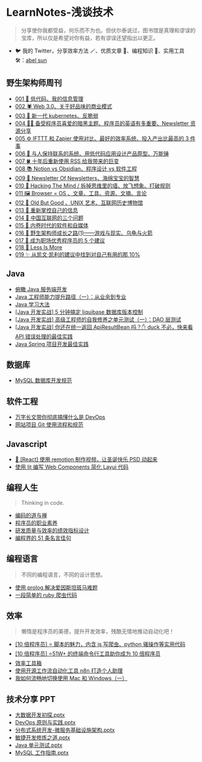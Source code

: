 # LearnNotes-浅谈技术

> 分享使你我都受益，何乐而不为也。但伏尔泰说过，图书馆是真理和谬误的宝库，所以仅是希望对你有益，若有谬误还望指出以更正。

- 🐦 我的 Twitter，分享效率方法 🪄、优质文章 📑、编程知识 🎹、实用工具 🛠️：[abel sun](https://twitter.com/sunzhenya)

<!-- ## Hello World

> 打开计算机编程这扇大门。

* [计算机编程：自底向上方法](code/world/自底向上方法.md)  -->

## 野生架构师周刊

- [001 🐣 低代码、我的信息管理](code/letter/001.md)
- [002 🕷 Web 3.0、关于好品味的商业模式](code/letter/002.md)
- [003 🐂 新一代 kubernetes、反脆弱](code/letter/003.md)
- [004 🧛‍♂ 备受程序员喜爱的暗黑主题、程序员的英语有多重要、Newsletter 资源分享](code/letter/004.md)
- [005 ⚙️ IFTTT 和 Zapier 使用对比、最好的效率系统、投入产出比最高的 3 件事](code/letter/005.md)
- [006 📒 与人保持联系的系统、用低代码应用设计产品原型、万能锤](code/letter/006.md)
- [007 🍀 十年后重新使用 RSS 给我带来的巨变](code/letter/007.md)
- [008 📚 Notion vs Obsidian、程序设计 vs 软件工程](code/letter/008.md)
- [009 🌈 Newsletter Of Newsletters、海绵宝宝的智慧](code/letter/009.md)
- [010 🚀 Hacking The Mind / 拆掉思维里的墙、放飞想象、打破规则](code/letter/010.md)
- [011 🖼 Browser = OS 、文章、工具、资源、文摘、言论](code/letter/011.md)
- [012 📸 Old But Good 、UNIX 艺术、互联网历史博物馆](code/letter/012.md)
- [013 🔭 重新掌控自己的信息](code/letter/013.md)
- [014 🚮 中国互联网的三个问题](code/letter/014.md)
- [015 🍻 内卷时代的软件和自媒体](code/letter/015.md)
- [016 🐒 野生架构师成长之路(1)——游戏与现实、乌龟与火箭](code/letter/016_growup_01.md)
- [017 🏅 成为职场优秀程序员的 5 个建议](code/letter/017.md)
- [018 🙊 Less Is More](code/letter/018.md)
- [019 ✨ 从凯文·凯利的建议中找到对自己有用的那 10%](code/letter/019.md)

## Java

- [俯瞰 Java 服务端开发](code/java/俯瞰Java服务端开发.md)
- [Java 工程师能力提升路径（一）：从业余到专业](code/java/part_one_of_java_engineer_path.md)
- [Java 学习大法](code/java/java_study_way.md)
- [\[Java 开发实战\] 5 分钟搞定 liquibase 数据库版本控制](code/java/liquibase.md)
- [\[Java 开发实战\] 高级工程师的自我修养之单元测试（一）：DAO 层测试](code/java/unit_test.md)
- [\[Java 开发实战\] 你还在统一返回 ApiResultBean 吗？✋ duck 不必，快来看 API 错误处理的最佳实践](code/java/api_error_handling.md)
- [Java Spring 项目开发最佳实践](code/java/spring_best_practice.md)

## 数据库

- [MySQL 数据库开发规范](code/db/mysql_standard.md)

## 软件工程

- [万字长文带你彻底搞懂什么是 DevOps](code/engineering/devops.md)
- [网站项目 Git 使用流程和规范](code/engineering/gitflow.md)

## Javascript

- [🎄 [React] 使用 remotion 制作视频，让圣诞快乐 PSD 动起来](code/js/remotion.md)
- [使用 lit 编写 Web Components 简化 Layui 代码](code/js/lit_layui.md)

## 编程人生

> Thinking in code.

- [编码的道与禅](code/thinking/编码的道与禅.md)
- [程序员的职业素养](code/thinking/程序员的职业素养.md)
- [研发质量与效率的绩效指标设计](code/thinking/coder_kpi.md)
- [编程界的 51 条名言佳句](code/thinking/quotes.md)

<!-- ## 架构 -->

## 编程语言

> 不同的编程语言，不同的设计思想。

- [使用 prolog 解决爱因斯坦斑马难题](code/lang/使用prolog解决爱因斯坦斑马难题.md)
- [一段简单的 ruby 爬虫代码](code/lang/一段简单的ruby爬虫代码.md)

## 效率

> 懒惰是程序员的美德，提升开发效率，残酷无情地推动自动化吧！

- [\[10 倍程序员\] ⭐ 脚本的魅力，内含 js 写爬虫、python 骚操作等实用代码](code/10x/script.md)
- [\[10 倍程序员\] ⭐51W+ 的终端命令行工具助你成为 10 倍程序员](code/10x/terminal.md)
- [效率工具箱](code/tools/我的效率工具箱.md)
- [使用开源工作流自动化工具 n8n 打造个人助理](code/tools/n8n.md)
- [我如何流畅地切换使用 Mac 和 Windows（一）](code/tools/mac_win_chapter_1.md)

## 技术分享 PPT

- [大数据开发初探.pptx](https://github.com/lcomplete/TechShare/blob/master/code/ppt/大数据开发初探.pptx)
- [DevOps 原则与实践.pptx](https://github.com/lcomplete/TechShare/blob/master/code/ppt/DevOps%20%E5%8E%9F%E5%88%99%E4%B8%8E%E5%AE%9E%E8%B7%B5.pptx)
- [分布式系统开发-微服务基础设施架构.pptx](https://github.com/lcomplete/TechShare/blob/master/code/java/%E5%88%86%E5%B8%83%E5%BC%8F%E7%B3%BB%E7%BB%9F%E5%BC%80%E5%8F%91-%E5%BE%AE%E6%9C%8D%E5%8A%A1%E5%9F%BA%E7%A1%80%E8%AE%BE%E6%96%BD%E6%9E%B6%E6%9E%84.pptx)
- [敏捷开发修炼之道.pptx](https://github.com/lcomplete/TechShare/blob/master/code/thinking/%E6%95%8F%E6%8D%B7%E5%BC%80%E5%8F%91%E4%BF%AE%E7%82%BC%E4%B9%8B%E9%81%93.pptx)
- [Java 单元测试.pptx](https://github.com/lcomplete/TechShare/blob/master/code/java/java%E5%8D%95%E5%85%83%E6%B5%8B%E8%AF%95.pptx)
- [MySQL 工作指南.pptx](https://github.com/lcomplete/TechShare/blob/master/code/db/MySQL%20%E5%B7%A5%E4%BD%9C%E6%8C%87%E5%8D%97.pptx)
